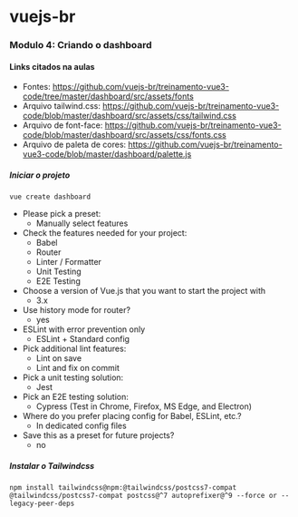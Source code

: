 # vuejs-br


### Modulo 4: Criando o dashboard

#### Links citados na aulas

* Fontes: https://github.com/vuejs-br/treinamento-vue3-code/tree/master/dashboard/src/assets/fonts
* Arquivo tailwind.css: https://github.com/vuejs-br/treinamento-vue3-code/blob/master/dashboard/src/assets/css/tailwind.css
* Arquivo de font-face: https://github.com/vuejs-br/treinamento-vue3-code/blob/master/dashboard/src/assets/css/fonts.css
* Arquivo de paleta de cores: https://github.com/vuejs-br/treinamento-vue3-code/blob/master/dashboard/palette.js

##### Iniciar o projeto
`vue create dashboard`

* Please pick a preset:
  * Manually select features
* Check the features needed for your project:
  * Babel
  * Router
  * Linter / Formatter
  * Unit Testing
  * E2E Testing
* Choose a version of Vue.js that you want to start the project with
  * 3.x
* Use history mode for router?
  * yes
* ESLint with error prevention only
  * ESLint + Standard config
* Pick additional lint features:
  * Lint on save
  * Lint and fix on commit
* Pick a unit testing solution:
  * Jest 
* Pick an E2E testing solution:
  * Cypress (Test in Chrome, Firefox, MS Edge, and Electron)
* Where do you prefer placing config for Babel, ESLint, etc.?
  * In dedicated config files
* Save this as a preset for future projects?
  * no

##### Instalar o Tailwindcss

`npm install tailwindcss@npm:@tailwindcss/postcss7-compat @tailwindcss/postcss7-compat postcss@^7 autoprefixer@^9 --force or --legacy-peer-deps`